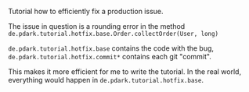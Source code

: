 Tutorial how to efficiently fix a production issue.

The issue in question is a rounding error in the method
`de.pdark.tutorial.hotfix.base.Order.collectOrder(User, long)`

`de.pdark.tutorial.hotfix.base` contains the code with the bug,
`de.pdark.tutorial.hotfix.commit*` contains each git "commit".

This makes it more efficient for me to write the tutorial.
In the real world, everything would happen in
`de.pdark.tutorial.hotfix.base`.  
